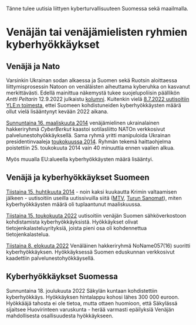 
Tänne tulee uutisia liittyen kyberturvallisuuteen Suomessa sekä maailmalla.
# Venäjän tai venäjämielisten ryhmien kyberhyökkäykset
## Venäjä ja Nato


Varsinkin Ukrainan sodan alkaessa ja Suomen sekä Ruotsin aloittaessa liittymisprosessin Natoon on venäläisten aiheuttama
kyberuhka on kasvanut merkittävästi. Edellä mainittua näkemystä tukee suojelupoliisin päällikön *Antti Peltarin* 12.9.2022 julkaistu [kolumni](https://supo.fi/-/paallikon-kolumni-kyberympariston-nousseen-uhkatason-taustalla-on-myos-venaja). Kuitenkin vielä [8.7.2022 uutisoitiin YLE:n toimesta](https://yle.fi/a/3-12525317), ettei Suomeen kohdistuneiden kyberhyökkäysten määrä ollut vielä lisääntynyt kevään 2022 aikana.

[Sunnuntaina 16. maaliskuuta 2014](https://yle.fi/a/3-7139204) venäjämielinen ukrainalainen hakkeriryhmä *CyberBerkut* kaastoi sotilasliitto NATOn verkkosivut palvelunestohyökkäyksellä. Sama ryhmä yritti manipuloida 
Ukrainan presidentinvaaleja [toukokuussa 2014](https://www.europarl.europa.eu/RegData/etudes/BRIE/2022/733549/EPRS_BRI(2022)733549_EN.pdf). Ryhmän tekemä haittaohjelma poistettiin 25. toukokuuta 2014 vain 40 minuuttia ennen vaalien alkua.

Myös muualla EU:alueella kyberhyökkäysten määrä lisääntyi. 

## Venäjä ja kyberhyökkäykset Suomeen
[Tiistaina 15. huhtikuuta 2014](https://www.mtvuutiset.fi/artikkeli/tietoturvayhtio-venajan-kyberhyokkaykset-suomeen-tuplaantuivat/3163384#gs.47k89q) - noin kaksi kuukautta Krimin valtaamisen jälkeen - uutisoitiin useilla uutissivuilla siitä ([MTV](https://www.mtvuutiset.fi/artikkeli/tietoturvayhtio-venajan-kyberhyokkaykset-suomeen-tuplaantuivat/3163384#gs.47k89q), [Turun Sanomat](https://www.ts.fi/uutiset/619040)), miten kyberhyökkäysten määrä oli tuplaantunut maaliskuussa. 



[Tiistaina 15. toukokuuta 2022](https://www.iltalehti.fi/kotimaa/a/d06a525e-9e3d-400f-b470-93f02d0af868) uutisoitiin venäjän Suomen sähköverkostoon kohdistamista kyberhyökkäyksistä. Hyökkäykset olivat tietojenkalasteluyrityksiä, joista pieni osa oli kohdennettua tietojenkalastelua.

[Tiistaina 8. elokuuta 2022](https://yle.fi/a/3-12569629) Venäläinen hakkeriryhmä NoName057(16) suoritti kyberhyökkäyksen. Hyökkäyksessä Suomen eduskunnan verkkosivut kaadettiin palvelunestohyökkäysellä.

## Kyberhyökkäykset Suomessa
Sunnuntaina 18. joulukuuta 2022 Säkylän kuntaan kohdistettiin kyberhyökkäys. Hyökkäyksen hintalappu kohosi lähes 300 000 euroon. Hyökkääjä tahosta ei ole tietoa, mutta ottaen huomioon, että Säkylässä sijaitsee Huovirinteen varuskunta - herää varmasti epäilyksiä Venäjän mahdollisesta osallisuudesta hyökkäykseen.



